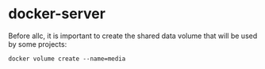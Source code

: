 # docker-server

Before allc, it is important to create the shared data volume that will be used by some projects:

    docker volume create --name=media